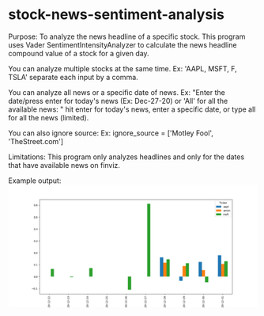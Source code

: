 # stock-news-sentiment-analysis


Purpose: To analyze the news headline of a specific stock.
This program uses Vader SentimentIntensityAnalyzer to calculate the news headline compound value of a stock for a given day. 

You can analyze multiple stocks at the same time. Ex: 'AAPL, MSFT, F, TSLA' separate each input by a comma.

You can analyze all news or a specific date of news. 
Ex: "Enter the date/press enter for today's news (Ex: Dec-27-20) or 'All' for all the available news: " 
hit enter for today's news, enter a specific date, or type all for all the news (limited).

You can also ignore source: Ex: ignore_source = ['Motley Fool', 'TheStreet.com'] 

Limitations:
This program only analyzes headlines and only for the dates that have available news on finviz. 

Example output:
![](sampleoutput.png)
